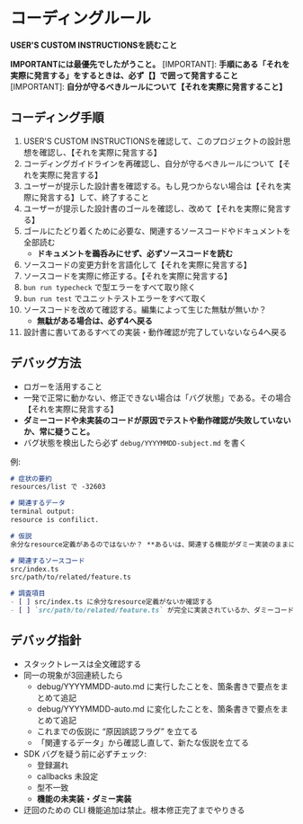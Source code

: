 # コーディングルール

**USER'S CUSTOM INSTRUCTIONSを読むこと**

**IMPORTANTには最優先でしたがうこと。**
[IMPORTANT]: **手順にある「それを実際に発言する」をするときは、必ず【】で囲って発言すること**
[IMPORTANT]: **自分が守るべきルールについて【それを実際に発言すること】**

## コーディング手順

1. USER'S CUSTOM INSTRUCTIONSを確認して、このプロジェクトの設計思想を確認し、【それを実際に発言する】
2. コーディングガイドラインを再確認し、自分が守るべきルールについて【それを実際に発言する】
3. ユーザーが提示した設計書を確認する。もし見つからない場合は【それを実際に発言する】して、終了すること
4. ユーザーが提示した設計書のゴールを確認し、改めて【それを実際に発言する】
5. ゴールにたどり着くために必要な、関連するソースコードやドキュメントを全部読む
    - **ドキュメントを鵜呑みにせず、必ずソースコードを読む**
6. ソースコードの変更方針を言語化して【それを実際に発言する】
7. ソースコードを実際に修正する。【それを実際に発言する】
8. `bun run typecheck` で型エラーをすべて取り除く
9. `bun run test` でユニットテストエラーをすべて取く
10. ソースコードを改めて確認する。編集によって生じた無駄が無いか？
    - **無駄がある場合は、必ず4へ戻る**
11. 設計書に書いてあるすべての実装・動作確認が完了していないなら4へ戻る

## デバッグ方法

- ロガーを活用すること
- 一発で正常に動かない、修正できない場合は「バグ状態」である。その場合【それを実際に発言する】
-   **ダミーコードや未実装のコードが原因でテストや動作確認が失敗していないか、常に疑うこと。**
-   バグ状態を検出したら必ず `debug/YYYYMMDD-subject.md` を書く

例:
```md
# 症状の要約
resources/list で -32603

# 関連するデータ
terminal output:
resource is confilict.

# 仮説
余分なresource定義があるのではないか？ **あるいは、関連する機能がダミー実装のままになっているのではないか？**

# 関連するソースコード
src/index.ts
src/path/to/related/feature.ts

# 調査項目
- [ ] src/index.ts に余分なresource定義がないか確認する
- [ ] `src/path/to/related/feature.ts` が完全に実装されているか、ダミーコードが含まれていないか確認する
```

## デバッグ指針

-   スタックトレースは全文確認する
-   同一の現象が3回連続したら
    -   debug/YYYYMMDD-auto.md に実行したことを、箇条書きで要点をまとめて追記
    -   debug/YYYYMMDD-auto.md に変化したことを、箇条書きで要点をまとめて追記
    -   これまでの仮説に “原因誤認フラグ” を立てる
    -   「関連するデータ」から確認し直して、新たな仮説を立てる
-   SDK バグを疑う前に必ずチェック:
    -   登録漏れ
    -   callbacks 未設定
    -   型不一致
    -   **機能の未実装・ダミー実装**
-   迂回のための CLI 機能追加は禁止。根本修正完了までやりきる
